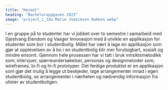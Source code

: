 ```yaml
---
title: "Heimat"
heading: "Bacheloroppgaven 2023"
image: "project_1_Ida Marie Joakimsen Bakken.webp"
---
```


I en gruppe på to studenter har vi jobbet over to semestre i samarbeid med Gjestvang Eiendom og Vaager Innovasjon med å utvikle en applikasjon for studenter som bor i studentbolig. Målet har vært å lage en applikasjon som gjør at opplevelsen av å bo i en studentbolig blir mer forutsigbart, sosialt og mindre ensomt. Gjennom hele prosessen har vi tatt i bruk innsiktsmetodikk som; intervjuer, spørreundersøkelser, personas og designmetoder som; wireframes, lo-fi og hi-fi prototyper. Det ferdige produktet er en applikasjon som gjør det mulig å legge ut beskjeder, lage arrangementer innad i egen studentbolig, se arrangementer i nærheten og nødvendig informasjon fra utleier av studentboligen.
